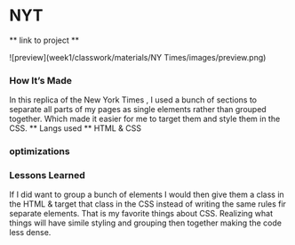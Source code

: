 

# NYT

** link to project **

![preview](week1/classwork/materials/NY Times/images/preview.png)

### How It’s Made
In this replica of the New York Times , I used a bunch of sections to separate all parts of my pages as single elements rather than grouped together. Which made it easier for me to target them and style them in the CSS. 
** Langs used **
HTML & CSS
### optimizations

### Lessons Learned
If I did want to group a bunch of elements I would then give them a class in the HTML & target that class in the CSS instead of writing the same rules fir separate elements. That is my favorite things about CSS. Realizing what things will have simile styling and grouping then together making the code less dense.
